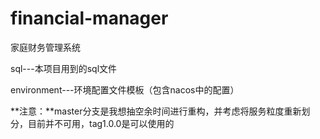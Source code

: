 # financial-manager
家庭财务管理系统

sql---本项目用到的sql文件

environment---环境配置文件模板（包含nacos中的配置）

**注意：**master分支是我想抽空余时间进行重构，并考虑将服务粒度重新划分，目前并不可用，tag1.0.0是可以使用的
